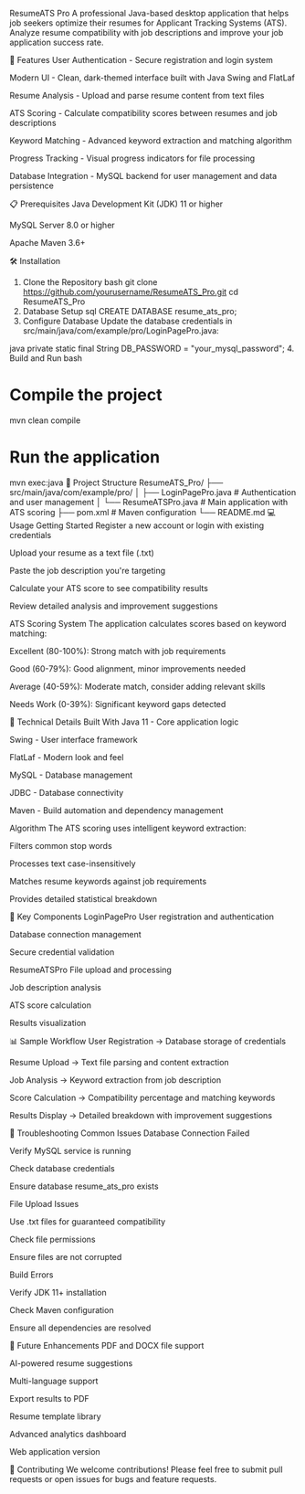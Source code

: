 ResumeATS Pro
A professional Java-based desktop application that helps job seekers optimize their resumes for Applicant Tracking Systems (ATS). Analyze resume compatibility with job descriptions and improve your job application success rate.

🚀 Features
User Authentication - Secure registration and login system

Modern UI - Clean, dark-themed interface built with Java Swing and FlatLaf

Resume Analysis - Upload and parse resume content from text files

ATS Scoring - Calculate compatibility scores between resumes and job descriptions

Keyword Matching - Advanced keyword extraction and matching algorithm

Progress Tracking - Visual progress indicators for file processing

Database Integration - MySQL backend for user management and data persistence

📋 Prerequisites
Java Development Kit (JDK) 11 or higher

MySQL Server 8.0 or higher

Apache Maven 3.6+

🛠️ Installation
1. Clone the Repository
bash
git clone https://github.com/yourusername/ResumeATS_Pro.git
cd ResumeATS_Pro
2. Database Setup
sql
CREATE DATABASE resume_ats_pro;
3. Configure Database
Update the database credentials in src/main/java/com/example/pro/LoginPagePro.java:

java
private static final String DB_PASSWORD = "your_mysql_password";
4. Build and Run
bash
# Compile the project
mvn clean compile

# Run the application
mvn exec:java
📁 Project Structure
ResumeATS_Pro/
├── src/main/java/com/example/pro/
│   ├── LoginPagePro.java      # Authentication and user management
│   └── ResumeATSPro.java      # Main application with ATS scoring
├── pom.xml                    # Maven configuration
└── README.md
💻 Usage
Getting Started
Register a new account or login with existing credentials

Upload your resume as a text file (.txt)

Paste the job description you're targeting

Calculate your ATS score to see compatibility results

Review detailed analysis and improvement suggestions

ATS Scoring System
The application calculates scores based on keyword matching:

Excellent (80-100%): Strong match with job requirements

Good (60-79%): Good alignment, minor improvements needed

Average (40-59%): Moderate match, consider adding relevant skills

Needs Work (0-39%): Significant keyword gaps detected

🔧 Technical Details
Built With
Java 11 - Core application logic

Swing - User interface framework

FlatLaf - Modern look and feel

MySQL - Database management

JDBC - Database connectivity

Maven - Build automation and dependency management

Algorithm
The ATS scoring uses intelligent keyword extraction:

Filters common stop words

Processes text case-insensitively

Matches resume keywords against job requirements

Provides detailed statistical breakdown

🎯 Key Components
LoginPagePro
User registration and authentication

Database connection management

Secure credential validation

ResumeATSPro
File upload and processing

Job description analysis

ATS score calculation

Results visualization

📊 Sample Workflow
User Registration → Database storage of credentials

Resume Upload → Text file parsing and content extraction

Job Analysis → Keyword extraction from job description

Score Calculation → Compatibility percentage and matching keywords

Results Display → Detailed breakdown with improvement suggestions

🐛 Troubleshooting
Common Issues
Database Connection Failed

Verify MySQL service is running

Check database credentials

Ensure database resume_ats_pro exists

File Upload Issues

Use .txt files for guaranteed compatibility

Check file permissions

Ensure files are not corrupted

Build Errors

Verify JDK 11+ installation

Check Maven configuration

Ensure all dependencies are resolved

🔮 Future Enhancements
PDF and DOCX file support

AI-powered resume suggestions

Multi-language support

Export results to PDF

Resume template library

Advanced analytics dashboard

Web application version

🤝 Contributing
We welcome contributions! Please feel free to submit pull requests or open issues for bugs and feature requests.

